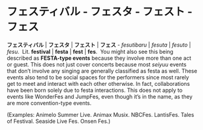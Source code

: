 # フェスティバル - フェスタ - フェスト - フェス

**フェスティバル** | **フェスタ** | **フェスト** | **フェス** - *fesutibaru* | *fesuta* | *fesuto* | *fesu*.  Lit. **festival** | **festa** | **fest** | **fes**.  You might also see this being described as **FESTA-type events** because they involve more than one act or guest. This does not just cover concerts because most *seiyuu* events that don’t involve any singing are generally classified as festa as well. These events also tend to be social spaces for the performers since most rarely get to meet and interact with each other otherwise. In fact, collaborations have been born solely due to festa interactions. This does not apply to events like WonderFes and JumpFes, even though it’s in the name, as they are more convention-type events.

(Examples: Animelo Summer Live. Animax Musix. NBCFes. LantisFes. Tales of Festival. Seaside Live Fes. Onsen Fes.)
